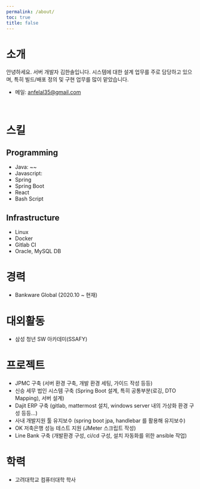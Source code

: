 ```yaml
---
permalink: /about/
toc: true
title: false
---
```


# 소개
안녕하세요. 서버 개발자 김한솔입니다. 시스템에 대한 설계 업무를 주로 담당하고 있으며, 특히 빌드/배포 정의 및 구현 업무를 많이 맡았습니다.
<br/>

- 메일: anfelal35@gmail.com
<br/>

# 스킬
## Programming
- Java: ~~ 
- Javascript: 
- Spring
- Spring Boot
- React
- Bash Script

## Infrastructure
- Linux
- Docker
- Gitlab CI
- Oracle, MySQL DB

# 경력
- Bankware Global (2020.10 ~ 현재)

# 대외활동
- 삼성 청년 SW 아카데미(SSAFY)

# 프로젝트
- JPMC 구축 (서버 환경 구축, 개발 환경 세팅, 가이드 작성 등등)
- 신승 세무 법인 시스템 구축 (Spring Boot 설계, 특히 공통부분(로깅, DTO Mapping), 서버 설계)
- Dajit ERP 구축 (gitlab, mattermost 설치, windows server 내의 가상화 환경 구성 등등...)
- 사내 개발지원 툴 유지보수 (spring boot jpa, handlebar 를 활용해 유지보수)
- OK 저축은행 성능 테스트 지원 (JMeter 스크립트 작성)
- Line Bank 구축 (개발환경 구성, ci/cd 구성, 설치 자동화를 위한 ansible 작업)

# 학력
- 고려대학교 컴퓨터대학 학사
